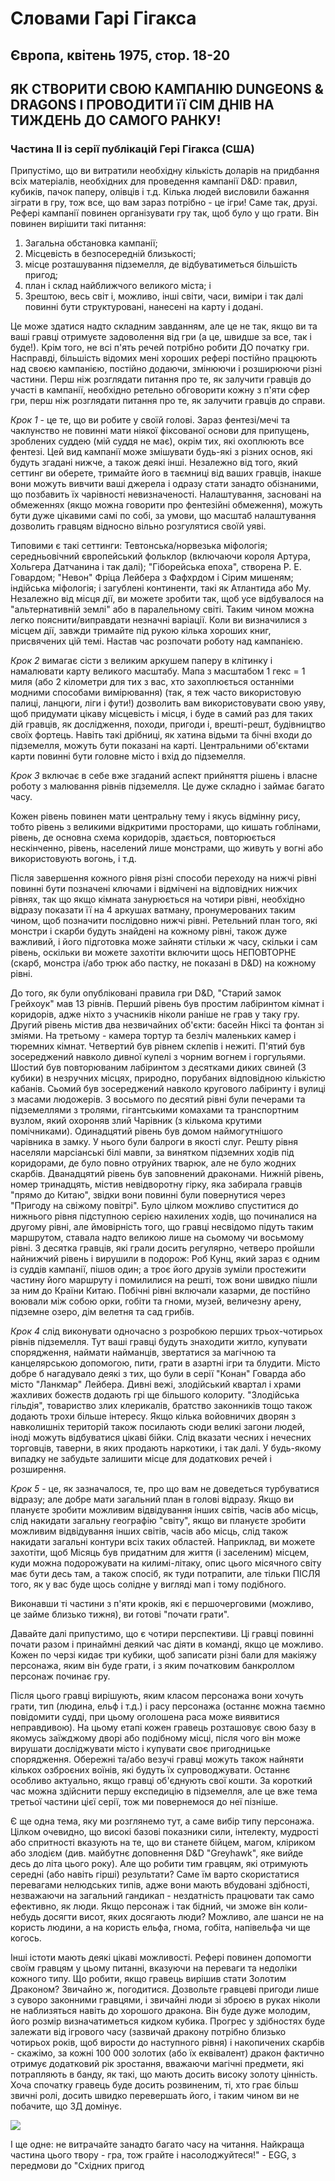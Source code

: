 # Словами Гарі Гігакса
## Європа, квітень 1975, стор. 18-20
## ЯК СТВОРИТИ СВОЮ КАМПАНІЮ DUNGEONS & DRAGONS І ПРОВОДИТИ її СІМ ДНІВ НА ТИЖДЕНЬ ДО САМОГО РАНКУ! 

### Частина II із серії публікацій Гері Гігакса (США) 

Припустімо, що ви витратили необхідну кількість доларів на придбання всіх матеріалів, необхідних для проведення кампанії D&D: правил, кубиків, пачок паперу, олівців і т.д. Кілька людей висловили бажання зіграти в гру, тож все, що вам зараз потрібно - це ігри! Саме так, друзі. Рефері кампанії повинен організувати гру так, щоб було у що грати. Він повинен вирішити такі питання:
1) Загальна обстановка кампанії; 
2) Місцевість в безпосередній близькості;
3) місце розташування підземелля, де відбуватиметься більшість пригод; 
4) план і склад найближчого великого міста; і
5) Зрештою, весь світ і, можливо, інші світи, часи, виміри і так далі повинні бути структуровані, нанесені на карту і додані.

Це може здатися надто складним завданням, але це не так, якщо ви та ваші гравці отримуєте задоволення від гри (а це, швидше за все, так і буде!). Крім того, не всі п'ять речей потрібно робити ДО початку гри. Насправді, більшість відомих мені хороших рефері постійно працюють над своєю кампанією, постійно додаючи, змінюючи і розширюючи різні частини. Перш ніж розглядати питання про те, як залучити гравців до участі в кампанії, необхідно ретельно обговорити кожну з п'яти сфер гри, перш ніж розглядати питання про те, як залучити гравців до справи. 

_Крок 1_ - це те, що ви робите у своїй голові. Зараз фентезі/мечі та чаклунство не повинні мати ніякої фіксованої основи для припущень, зроблених суддею (мій суддя не має), окрім тих, які охоплюють все фентезі. Цей вид кампанії може змішувати будь-які з різних основ, які будуть згадані нижче, а також деякі інші. Незалежно від того, який сеттинг ви оберете, тримайте його в таємниці від ваших гравців, інакше вони можуть вивчити ваші джерела і одразу стати занадто обізнаними, що позбавить їх чарівності невизначеності. Налаштування, засновані на обмеженнях (якщо можна говорити про фентезійні обмеження), можуть бути дуже цікавими самі по собі, за умови, що масштаб налаштування дозволить гравцям відносно вільно розгулятися своїй уяві.

Типовими є такі сеттинги: Тевтонська/норвезька міфологія; середньовічний європейський фольклор (включаючи короля Артура, Хольгера Датчанина і так далі); "Гіборейська епоха", створена Р. Е. Говардом; "Невон" Фріца Лейбера з Фафхрдом і Сірим мишеням; індійська міфологія; і загублені континенти, такі як Атлантида або Му. Незалежно від місця дії, ви можете зробити так, щоб усе відбувалося на "альтернативній землі" або в паралельному світі. Таким чином можна легко пояснити/виправдати незначні варіації. Коли ви визначилися з місцем дії, завжди тримайте під рукою кілька хороших книг, присвячених цій темі. Настав час розпочати роботу над кампанією. 

_Крок 2_ вимагає сісти з великим аркушем паперу в клітинку і намалювати карту великого масштабу. Мапа з масштабом 1 гекс = 1 миля (або 2 кілометри для тих з вас, хто захоплюється останніми модними способами вимірювання) (так, я теж часто використовую палиці, ланцюги, ліги і фути!) дозволить вам використовувати свою уяву, щоб придумати цікаву місцевість і місця, і буде в самий раз для таких дій гравців, як дослідження, походи, пригоди і, врешті-решт, будівництво своїх фортець. Навіть такі дрібниці, як хатина відьми та бічні входи до підземелля, можуть бути показані на карті. Центральними об'єктами карти повинні бути головне місто і вхід до підземелля. 

_Крок 3_ включає в себе вже згаданий аспект прийняття рішень і власне роботу з малювання рівнів підземелля. Це дуже складно і займає багато часу. 

Кожен рівень повинен мати центральну тему і якусь відмінну рису, тобто рівень з великими відкритими просторами, що кишать гоблінами, рівень, де основна схема коридорів, здається, повторюється нескінченно, рівень, населений лише монстрами, що живуть у вогні або використовують вогонь, і т.д. 

Після завершення кожного рівня різні способи переходу на нижчі рівні повинні бути позначені ключами і відмічені на відповідних нижчих рівнях, так що якщо кімната занурюється на чотири рівні, необхідно відразу показати її на 4 аркушах ватману, пронумерованих таким чином, щоб позначити послідовно нижчі рівні. Ретельний план того, які монстри і скарби будуть знайдені на кожному рівні, також дуже важливий, і його підготовка може зайняти стільки ж часу, скільки і сам рівень, оскільки ви можете захотіти включити щось НЕПОВТОРНЕ (скарб, монстра і/або трюк або пастку, не показані в D&D) на кожному рівні. 

До того, як були опубліковані правила гри D&D, "Старий замок Грейхоук" мав 13 рівнів. Перший рівень був простим лабіринтом кімнат і коридорів, адже ніхто з учасників ніколи раніше не грав у таку гру. Другий рівень містив два незвичайних об'єкти: басейн Ніксі та фонтан зі зміями. На третьому - камера тортур та безліч маленьких камер і тюремних кімнат. Четвертий був рівнем склепів і нежиті. П'ятий був зосереджений навколо дивної купелі з чорним вогнем і горгульями. Шостий був повторюваним лабіринтом з десятками диких свиней (3 кубики) в незручних місцях, природно, порубаних відповідною кількістю кабанів. Сьомий був зосереджений навколо кругового лабіринту і вулиці з масами людожерів. З восьмого по десятий рівні були печерами та підземеллями з тролями, гігантськими комахами та транспортним вузлом, який охороняв злий Чарівник (з кількома крутими помічниками). Одинадцятий рівень був домом наймогутнішого чарівника в замку. У нього були балроги в якості слуг. Решту рівня населяли марсіанські білі мавпи, за винятком підземних ходів під коридорами, де було повно отруйних тварюк, але не було жодних скарбів. Дванадцятий рівень був заповнений драконами. Нижній рівень, номер тринадцять, містив невідворотну гірку, яка забирала гравців "прямо до Китаю", звідки вони повинні були повернутися через "Пригоду на свіжому повітрі". Було цілком можливо спуститися до нижнього рівня підступною серією нахилених ходів, що починалися на другому рівні, але ймовірність того, що гравці несвідомо підуть таким маршрутом, ставала надто великою лише на сьомому чи восьмому рівні. З десятка гравців, які грали досить регулярно, четверо пройшли найнижчий рівень і вирушили в подорож: Роб Кунц, який зараз є одним із суддів кампанії, пішов один; а троє його друзів зуміли простежити частину його маршруту і помилилися на решті, тож вони швидко пішли за ним до Країни Китаю. Побічні рівні включали казарми, де постійно воювали між собою орки, гобіти та гноми, музей, величезну арену, підземне озеро, дім велетня та сад грибів. 

_Крок 4_ слід виконувати одночасно з розробкою перших трьох-чотирьох рівнів підземелля. Тут ваші гравці будуть знаходити житло, купувати спорядження, наймати найманців, звертатися за магічною та канцелярською допомогою, пити, грати в азартні ігри та блудити. Місто добре б нагадувало деякі з тих, що були в серії "Конан" Говарда або місто "Ланкмар" Лейбера. Дивні вежі, злодійський квартал і храми жахливих божеств додають грі ще більшого колориту. "Злодійська гільдія", товариство злих клерикалів, братство законників тощо також додають трохи більше інтересу. Якщо кілька войовничих дворян з навколишніх територій також посилають сюди великі загони людей, іноді можуть відбуватися цікаві бійки. Слід вказати чесних і нечесних торговців, таверни, в яких продають наркотики, і так далі. У будь-якому випадку не забудьте залишити місце для додаткових речей і розширення.

_Крок 5_ - це, як зазначалося, те, про що вам не доведеться турбуватися відразу; але добре мати загальний план в голові відразу. Якщо ви плануєте зробити можливим відвідування інших світів, часів або місць, слід накидати загальну географію "світу", якщо ви плануєте зробити можливим відвідування інших світів, часів або місць, слід також накидати загальні контури всіх таких областей. Наприклад, ви можете захотіти, щоб Місяць був придатним для життя (і заселеним) місцем, куди можна подорожувати на килимі-літаку, опис цього місячного світу має бути десь там, а також спосіб, як туди потрапити, але тільки ПІСЛЯ того, як у вас буде щось солідне у вигляді мап і тому подібного. 

Виконавши ті частини з п'яти кроків, які є першочерговими (можливо, це займе близько тижня), ви готові "почати грати". 

Давайте далі припустимо, що є чотири перспективи. Ці гравці повинні почати разом і принаймні деякий час діяти в команді, якщо це можливо. Кожен по черзі кидає три кубики, щоб записати різні бали для макіяжу персонажа, яким він буде грати, і з яким початковим банкроллом персонаж починає гру.

Після цього гравці вирішують, яким класом персонажа вони хочуть грати, тип (людина, ельф і т.д.) і расу персонажа (останнє можна таємно повідомити судді, при цьому оголошена раса може виявитися неправдивою). На цьому етапі кожен гравець розташовує свою базу в якомусь заїжджому дворі або подібному місці, після чого він може вирушати досліджувати місто і купувати своє пригодницьке спорядження. Обережні та/або везучі гравці можуть також найняти кількох озброєних воїнів, які будуть їх супроводжувати. Останнє особливо актуально, якщо гравці об'єднують свої кошти. За короткий час можна здійснити першу експедицію в підземелля, але це вже тема третьої частини цієї серії, тож ми повернемося до неї пізніше. 

Є ще одна тема, яку ми розглянемо тут, а саме вибір типу персонажа. Цілком очевидно, що високі базові показники сили, інтелекту, мудрості або спритності вказують на те, що ви станете бійцем, магом, кліриком або злодієм (див. майбутнє доповнення D&D "Greyhawk", яке вийде десь до літа цього року). Але що робити тим гравцям, які отримують середні (або навіть гірші) результати? Саме їм варто скористатися перевагами нелюдських типів, адже вони мають вбудовані здібності, незважаючи на загальний гандикап - нездатність працювати так само ефективно, як люди. Якщо персонаж і так бідний, чи зможе він коли-небудь досягти висот, яких досягають люди? Можливо, але шанси не на користь людини, а на користь ельфа, гнома, гобіта, напівельфа чи ще когось.

Інші істоти мають деякі цікаві можливості. Рефері повинен допомогти своїм гравцям у цьому питанні, вказуючи на переваги та недоліки кожного типу. Що робити, якщо гравець вирішив стати Золотим Драконом? Звичайно ж, погодитися. Дозвольте гравцеві пригоди лише з суворо законними гравцями, і звичайні люди зі зброєю в руках ніколи не наблизяться навіть до хорошого дракона. Він буде дуже молодим, його розмір визначатиметься кидком кубика. Прогрес у здібностях буде залежати від ігрового часу (зазвичай дракону потрібно близько чотирьох років, щоб вирости до наступного рівня) і накопичених скарбів - скажімо, за кожні 100 000 золотих (або їх еквівалент) дракон фактично отримує додатковий рік зростання, вважаючи магічні предмети, які потрапляють в банду, як такі, що мають досить високу золоту цінність. Хоча спочатку гравець буде досить розвиненим, ті, хто грає більш звичні ролі, досить швидко перевершать його, і таким чином ви не побачите, що ЗД домінує.


![](Assets/GG.png)


І ще одне: не витрачайте занадто багато часу на читання. Найкраща частина цього твору - гра, тож грайте і насолоджуйтеся!" - EGG, з передмови до "Східних пригод